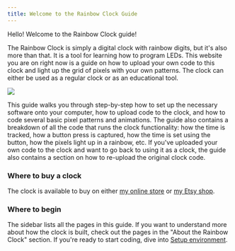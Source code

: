 ```yaml
---
title: Welcome to the Rainbow Clock Guide
---
```


Hello! Welcome to the Rainbow Clock guide!

The Rainbow Clock is simply a digital clock with rainbow digits, but it's also more than that. It is a tool for learning how to program LEDs. This website you are on right now is a guide on how to upload your own code to this clock and light up the grid of pixels with your own patterns. The clock can either be used as a regular clock or as an educational tool.

![](static/clock-with-computer.jpg)

This guide walks you through step-by-step how to set up the necessary software onto your computer, how to upload code to the clock, and how to code several basic pixel patterns and animations. The guide also contains a breakdown of all the code that runs the clock functionality: how the time is tracked, how a button press is captured, how the time is set using the button, how the pixels light up in a rainbow, etc. If you've uploaded your own code to the clock and want to go back to using it as a clock, the guide also contains a section on how to re-upload the original clock code.


### Where to buy a clock

The clock is available to buy on either [my online store](https://mickymakes.square.site/product/rainbow-clock/3) or [my Etsy shop](https://www.etsy.com/listing/1656722711/learn-to-code-leds-led-rainbow-clock).


### Where to begin

The sidebar lists all the pages in this guide. If you want to understand more about how the clock is built, check out the pages in the "About the Rainbow Clock" section. If you're ready to start coding, dive into [Setup environment](write-your-own-led-code/setup-environment).
